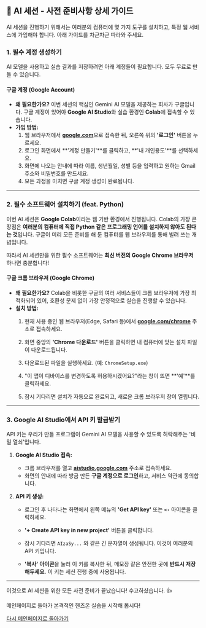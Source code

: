 ## 🤖 AI 세션 - 사전 준비사항 상세 가이드

AI 세션을 진행하기 위해서는 여러분의 컴퓨터에 몇 가지 도구를 설치하고, 특정 웹 서비스에 가입해야 합니다. 아래 가이드를 차근차근 따라와 주세요.

### 1. 필수 계정 생성하기

AI 모델을 사용하고 실습 결과를 저장하려면 아래 계정들이 필요합니다. 모두 무료로 만들 수 있습니다.

#### **구글 계정 (Google Account)**
* **왜 필요한가요?** 이번 세션의 핵심인 Gemini AI 모델을 제공하는 회사가 구글입니다. 구글 계정이 있어야 **Google AI Studio**와 실습 환경인 **Colab**에 접속할 수 있습니다.
* **가입 방법:**
    1.  웹 브라우저에서 [**google.com**](https://www.google.com)으로 접속한 뒤, 오른쪽 위의 **'로그인'** 버튼을 누르세요.
    2.  로그인 화면에서 **'계정 만들기'**를 클릭하고, **'내 개인용도'**를 선택하세요.
    3.  화면에 나오는 안내에 따라 이름, 생년월일, 성별 등을 입력하고 원하는 Gmail 주소와 비밀번호를 만드세요.
    4.  모든 과정을 마치면 구글 계정 생성이 완료됩니다.

---

### 2. 필수 소프트웨어 설치하기 (feat. Python)

이번 AI 세션은 **Google Colab**이라는 웹 기반 환경에서 진행됩니다. Colab의 가장 큰 장점은 **여러분의 컴퓨터에 직접 Python 같은 프로그래밍 언어를 설치하지 않아도 된다는 것**입니다. 구글이 미리 모든 준비를 해 둔 컴퓨터를 웹 브라우저를 통해 빌려 쓰는 개념입니다.

따라서 AI 세션만을 위한 필수 소프트웨어는 **최신 버전의 Google Chrome 브라우저** 하나면 충분합니다!

#### **구글 크롬 브라우저 (Google Chrome)**
* **왜 필요한가요?** Colab을 비롯한 구글의 여러 서비스들이 크롬 브라우저에 가장 최적화되어 있어, 호환성 문제 없이 가장 안정적으로 실습을 진행할 수 있습니다.
* **설치 방법:**
    1.  현재 사용 중인 웹 브라우저(Edge, Safari 등)에서 [**google.com/chrome**](https://www.google.com/chrome/) 주소로 접속하세요.
    2.  화면 중앙의 **'Chrome 다운로드'** 버튼을 클릭하면 내 컴퓨터에 맞는 설치 파일이 다운로드됩니다.
        
    3.  다운로드된 파일을 실행하세요. (예: `ChromeSetup.exe`)
    4.  "이 앱이 디바이스를 변경하도록 허용하시겠어요?"라는 창이 뜨면 **'예'**를 클릭하세요.
    5.  잠시 기다리면 설치가 자동으로 완료되고, 새로운 크롬 브라우저 창이 열립니다.

---

### 3. Google AI Studio에서 API 키 발급받기

API 키는 우리가 만들 프로그램이 Gemini AI 모델을 사용할 수 있도록 허락해주는 '비밀 열쇠'입니다.

1.  **Google AI Studio 접속:**
    * 크롬 브라우저를 열고 [**aistudio.google.com**](https://aistudio.google.com) 주소로 접속하세요.
    * 화면의 안내에 따라 방금 만든 **구글 계정으로 로그인**하고, 서비스 약관에 동의합니다.

2.  **API 키 생성:**
    * 로그인 후 나타나는 화면에서 왼쪽 메뉴의 **'Get API key'** 또는 **`<›`** 아이콘을 클릭하세요.
    * **'+ Create API key in new project'** 버튼을 클릭합니다.
        
    * 잠시 기다리면 `AIzaSy...` 와 같은 긴 문자열이 생성됩니다. 이것이 여러분의 API 키입니다.
    * **'복사' 아이콘**을 눌러 이 키를 복사한 뒤, 메모장 같은 안전한 곳에 **반드시 저장해두세요.** 이 키는 세션 진행 중에 사용됩니다.

---

이것으로 AI 세션을 위한 모든 사전 준비가 끝났습니다! 수고하셨습니다. 👍

메인페이지로 돌아가 본격적인 핸즈온 실습을 시작해 봅시다!

[다시 메인페이지로 돌아가기](./README.md)